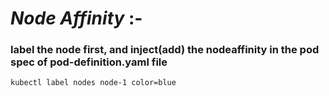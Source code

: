 # *Node Affinity* :-

### label the node first, and inject(add) the nodeaffinity in the pod spec of pod-definition.yaml file
```
kubectl label nodes node-1 color=blue		
```